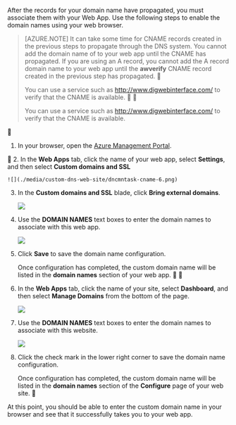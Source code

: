 After the records for your domain name have propagated, you must associate them with your Web App. Use the following steps to enable the domain names using your web browser.

> [AZURE.NOTE] It can take some time for CNAME records created in the previous steps to propagate through the DNS system. You cannot add the domain name of to your web app until the CNAME has propagated. If you are using an A record, you cannot add the A record domain name to your web app until the **awverify** CNAME record created in the previous step has propagated.

>
> You can use a service such as <a href="http://www.digwebinterface.com/">http://www.digwebinterface.com/</a> to verify that the CNAME is available.


> <p>You can use a service such as <a href="http://www.digwebinterface.com/">http://www.digwebinterface.com/</a> to verify that the CNAME is available.


1. In your browser, open the [Azure Management Portal](https://manage.windowsazure.cn).


2. In the **Web Apps** tab, click the name of your web app, select **Settings**, and then select **Custom domains and SSL**

	![](./media/custom-dns-web-site/dncmntask-cname-6.png)

3. In the **Custom domains and SSL** blade, click **Bring external domains**.

	![](./media/custom-dns-web-site/dncmntask-cname-7.png)

4. Use the **DOMAIN NAMES** text boxes to enter the domain names to associate with this web app.

	![](./media/custom-dns-web-site/dncmntask-cname-8.png)

5. Click **Save** to save the domain name configuration.

	Once configuration has completed, the custom domain name will be listed in the **domain names** section of your web app.


2. In the **Web Apps** tab, click the name of your site, select **Dashboard**, and then select **Manage Domains** from the bottom of the page.

	![](./media/custom-dns-web-site/dncmntask-cname-6.png)

6. Use the **DOMAIN NAMES** text boxes to enter the domain names to associate with this website. 

	![](./media/custom-dns-web-site/dncmntask-cname-7.png)

6. Click the check mark in the lower right corner to save the domain name configuration.

	Once configuration has completed, the custom domain name will be listed in the **domain names** section of the **Configure** page of your web site.


At this point, you should be able to enter the custom domain name in your browser and see that it successfully takes you to your web app.

